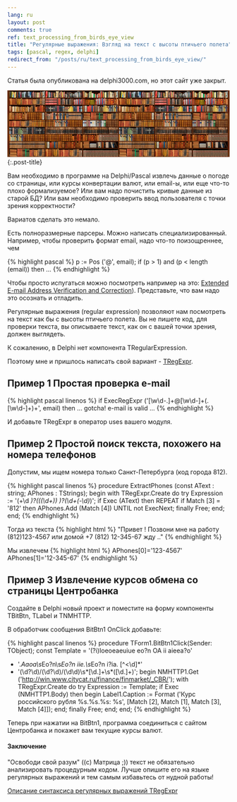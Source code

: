 ```yaml
---
lang: ru
layout: post
comments: true
ref: text_processing_from_birds_eye_view
title: "Регулярные выражения: Взгляд на текст с высоты птичьего полета"
tags: [pascal, regex, delphi]
redirect_from: "/posts/ru/text_processing_from_birds_eye_view/"
---
```


Статья была опубликована на delphi3000.com, но этот сайт уже закрыт.

![](/images/bookshelves.png){:.post-title}

Вам необходимо в программе на Delphi/Pascal извлечь данные о погоде со страницы, 
или курсы конвертации валют,
или email-ы, или еще что-то плохо формализуемое?
Или вам надо почистить кривые данные из старой БД?
Или вам необходимо проверить ввод пользователя с точки зрения корректности?

Вариатов сделать это немало.

Есть полноразмерные парсеры.
Можно написать специализированный.
Например, чтобы проверить формат email, надо что-то поизощреннее, чем

{% highlight pascal %}
p := Pos ('@', email);
if (p > 1) and (p < length (email))
  then ...
  {% endhighlight %}

Чтобы просто испугаться можно посмотреть например на это:
[Extended E-mail Address Verification and Correction](http://delphi-kb.blogspot.ru/2005/11/extended-e-mail-address-verification.html)).
Представьте, что вам надо это осознать и отладить.

Регулярные выражения (regular expression) позволяют нам посмотреть на текст как бы
с высоты птичьего полета.
Вы не пишете код, для проверки текста, вы описываете текст, как он с вашей точки зрения,
должен выглядеть.

К сожалению, в Delphi нет компонента TRegularExpression.

Поэтому мне и пришлось написать свой вариант - [TRegExpr](http://regexpstudio.com).

## Пример 1 Простая проверка e-mail

{% highlight pascal linenos %}
if ExecRegExpr ('[\w\d\-\.]+@[\w\d\-]+(\.[\w\d\-]+)+', email)
    then ... gotcha! e-mail is valid ...
{% endhighlight %}

И добавьте TRegExpr в оператор uses вашего модуля.

## Пример 2 Простой поиск текста, похожего на номера телефонов
Допустим, мы ищем номера только Санкт-Петербурга (код города 812).

{% highlight pascal linenos %}
procedure ExtractPhones (const AText : string; APhones : TStrings);
begin
  with TRegExpr.Create do try
     Expression := '(\+\d *)?(\((\d+)\) *)?(\d+(-\d*)*)';
     if Exec (AText) then
      REPEAT
        if Match [3] = '812'
         then APhones.Add (Match [4])
      UNTIL not ExecNext;
    finally Free;
   end;
end;
{% endhighlight %}

Тогда из текста
{% highlight html %}
"Привет !
Позвони мне на работу (812)123-4567 или домой +7 (812) 12-345-67
жду .."
{% endhighlight %}

Мы извлечем
{% highlight html %}
APhones[0]='123-4567'
APhones[1]='12-345-67'
{% endhighlight %}

## Пример 3 Извлечение курсов обмена со страницы Центробанка

Создайте в Delphi новый проект и поместите на форму компоненты TBitBtn, TLabel и TNMHTTP.

В обработчик сообщения BitBtn1 OnClick добавьте:

{% highlight pascal linenos %}
procedure TForm1.BitBtn1Click(Sender: TObject);
const
  Template = '(?i)Ioeoeaeuiue eo?n OA ii aieea?o'
   + '.*Aaoa\s*Eo?n\s*Eo?n iie.\s*Eo?n i?ia. [^<\d]*'
   + '(\d?\d)/(\d?\d)/(\d\d)\s*[\d.]+\s*([\d.]+)';
begin
  NMHTTP1.Get ('http://win.www.citycat.ru/finance/finmarket/_CBR/');
  with TRegExpr.Create do try
     Expression := Template;
     if Exec (NMHTTP1.Body) then begin
       Label1.Caption := Format ('Курс российского рубля %s.%s.%s: %s',
         [Match [2], Match [1], Match [3], Match [4]]);
      end;
    finally Free;
   end;
end;
{% endhighlight %}

Теперь при нажатии на BitBtn1, программа соединиться с сайтом Центробанка и покажет вам текущие курсы валют.

#### Заключение
"Освободи свой разум" ((c) Матрица ;)) текст не обязательно анализировать
процедурным кодом.
Лучше опишите его на языке регулярных выражений и тем самым избавьтесь от
нудной работы!

[Описание синтаксиса регулярных выражений TRegExpr](https://regex.masterandrey.com/rus)
